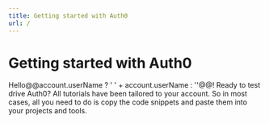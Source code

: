 ```yaml
---
title: Getting started with Auth0
url: /
---
```


<script type="text/javascript">

  // Redirect old `/#!/..` urls to new `/quickstart/...`
  var pathname = window.location.pathname || '/';
  var hash = window.location.hash;
  var regex = /^\#\!\//;
  if ('/' === pathname && regex.test(hash)) {
    window.location = window.location.origin + hash.replace(regex, '/quickstart/');
  };

</script>

<!-- Page content -->

# Getting started with Auth0

Hello@@account.userName ? ' ' + account.userName : ''@@! Ready to test drive Auth0? All tutorials have been tailored to your account. So in most cases, all you need to do is copy the code snippets and paste them into your projects and tools.

<!-- Tutorial Navigator -->

<div class="row getting-started-logos clearfix">
  <div id="navigator-container" class="col-sm-12"></div>
</div>

<script src="https://cdn.auth0.com/tutorial-navigator/latest/build.min.js" type="text/javascript"></script>
<link href="https://cdn.auth0.com/tutorial-navigator/latest/build.min.css" type="text/css" rel="stylesheet"></link>
<script type="text/javascript" src="@@env.BASE_URL@@/js/page.min.js"></script>

<script type="text/javascript">
  (function () {
    var BASE_URL = "@@env.BASE_URL@@";

    // Initialize and render `TutorialNavigator`
    var TutorialNavigator = require('tutorial-navigator');
    var tutorial = new TutorialNavigator({
      docsDomain:      document.location.origin + BASE_URL,
      apptypes:        @@JSON.stringify(quickstart.apptypes)@@,
      clientplatforms: @@JSON.stringify(quickstart.clientPlatforms)@@,
      hybridplatforms: @@JSON.stringify(quickstart.hybridPlatforms)@@,
      nativeplatforms: @@JSON.stringify(quickstart.nativePlatforms)@@,
      serverplatforms: @@JSON.stringify(quickstart.serverPlatforms)@@,
      serverapis:      @@JSON.stringify(quickstart.serverApis)@@
    });

    function eqlPath (url) {
      var base = page.base() || '';
      var path = window.location.pathname.slice(base.length) || '/';
      return path === url;
    }

    /**
     * Routing
     */
    page('*', quickstartRoute);
    page(BASE_URL + '/quickstart/:apptype?', checkstate, render);
    page(BASE_URL + '/quickstart/:apptype/:platform?', checkstate, render);
    page(BASE_URL + '/quickstart/:apptype/:platform/:api?', checkstate, render);

    // Initialize routing
    // page.base('/quickstart');
    page();

    function quickstartRoute(ctx, next) {
      // Prepend `/quickstart` to routes withouth `/quickstart`
      // if(!/^\/quickstart/.test(ctx.path)) ctx.path = '/quickstart' + ctx.path;
      ctx.pathname = ctx.pathname || '/';
      // prepend quickstart if pathname is '/'
      if(ctx.pathname === BASE_URL) {
        ctx.path = BASE_URL + '/quickstart';
      }
      next();
    }

    function checkstate(ctx, next) {
      var apptype = ctx.params.apptype || '';
      var platform = ctx.params.platform || '';
      var api = ctx.params.api || '';

      tutorial.set({
        apptype:        apptype,
        nativePlatform: 'native-mobile' === apptype ? platform : '',
        hybridPlatform: 'hybrid' === apptype ? platform : '',
        clientPlatform: 'spa' === apptype ? platform : '',
        serverPlatform: 'webapp' === apptype ? platform : '',
        serverApi: 'no-api' === api || !api ? '' : api
      });

      var codevisible = ('no-api' === api || ('webapp' === apptype && platform));
      if (!api || codevisible) tutorial.set('codevisible', codevisible);
      next();
    }

    function render(ctx, next) {
      tutorial.render('#navigator-container');
      swiftypeindex(tutorial.get('codevisible'));
      titleupdate();
    }

    /**
     * Bind tutorial changes to pushState
     */

    tutorial.on('apptype', onapptype);
    tutorial.on('apptype', titleupdate);
    tutorial.on('nativePlatform', onplatform);
    tutorial.on('nativePlatform', titleupdate);
    tutorial.on('hybridPlatform', onplatform);
    tutorial.on('hybridPlatform', titleupdate);
    tutorial.on('clientPlatform', onplatform);
    tutorial.on('clientPlatform', titleupdate);
    tutorial.on('serverPlatform', onplatform);
    tutorial.on('serverPlatform', titleupdate);
    tutorial.on('serverApi', onserverapi)
    tutorial.on('serverApi', titleupdate)
    tutorial.on('codevisible', oncodevisible);
    tutorial.on('codevisible', swiftypeindex);
    tutorial.on('codevisible', titleupdate);

    function onapptype(val, old) {
      var url = BASE_URL + '/quickstart/:apptype'.replace(':apptype', val || '')
      if (!eqlPath(url)) return page(url);
    }

    function onplatform(val, old) {
      var url = BASE_URL + '/quickstart/:apptype/:platform';
      var apptype = tutorial.get('apptype');
      var platform = val ? val : '';

      if (!apptype) return;

      url = url
        .replace(':apptype', apptype)
        .replace(':platform', platform)
        .replace(/\/$/, '');

      if (!eqlPath(url)) return page(url);
    }

    function onserverapi(api, old) {
      var apptype = tutorial.get('apptype');
      var platform = tutorial.get('clientPlatform')
        || tutorial.get('nativePlatform')
        || tutorial.get('hybridPlatform');

      if (!apptype) return;
      if (!platform) return;
      if (old && !api) return;

      var url = BASE_URL + '/quickstart/:apptype/:platform/:api'
        .replace(':apptype', apptype)
        .replace(':platform', platform)
        .replace(':api', api ? api : 'no-api')
        .replace(/\/$/, '');

      if (!eqlPath(url)) return page(url);
    };

    function oncodevisible(visible, old) {
      if (!visible) return;
      var apptype = tutorial.get('apptype');
      var platform = tutorial.get('clientPlatform')
        || tutorial.get('nativePlatform')
        || tutorial.get('hybridPlatform')
        || tutorial.get('serverPlatform');
      var api = tutorial.get('serverApi');

      if (!apptype) return;
      if (!platform) return;
      if (old && !visible) return;

      var url = BASE_URL + '/quickstart/:apptype/:platform/:api'
        .replace(':apptype', apptype)
        .replace(':platform', platform)
        .replace(':api', api
          ? api
          : ('webapp' === apptype ? '' : 'no-api'))
        .replace(/\/$/, '');

      if (!eqlPath(url)) return page(url);
    };

    function swiftypeindex (visible) {
      if (!visible) {
        return $('#tutorial-navigator .code-snippets').removeAttr('data-swiftype-index');
      }

      $('#tutorial-navigator .code-snippets').attr('data-swiftype-index', 'true');
    }

    // pretty printing
    tutorial.pretty(function() {
      return 'function' === typeof window.prettyPrint
        ? window.prettyPrint()
        : null;
    });

    function swiftypeindex (visible) {
      if (!visible) {
        return $('#tutorial-navigator .code-snippets').removeAttr('data-swiftype-index');
      }

      $('#tutorial-navigator .code-snippets').attr('data-swiftype-index', 'true');
    }

    function titleupdate() {
      var title = 'Quickstart for ';
      var appTitle = tutorial.get('apptype') ? tutorial.apptypeTitle() : '';
      if (!appTitle) return $('head title').html('Getting started with Auth0');

      var platformTitle = tutorial.get('nativePlatform') || tutorial.get('hybridPlatform') || tutorial.get('clientPlatform') || tutorial.get('serverPlatform')
        ? tutorial.platformTitle() : '';
      if (!platformTitle) return $('head title').html(title + appTitle);

      var apiTitle = tutorial.get('serverApi') ? tutorial.apiTitle() : '';
      if (!apiTitle && !tutorial.get('codevisible')) return $('head title').html(title +  platformTitle);
      if (!apiTitle) return $('head title').html('Getting started with ' + platformTitle);
      return $('head title').html('Getting started with ' + platformTitle + ' and ' + apiTitle);
    }

  })()
</script>

